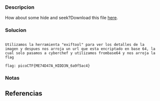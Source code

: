 
### Descripcion

How about some hide and seek?Download this file [here](https://artifacts.picoctf.net/c_titan/130/unknown.zip).

### Solucion

```

Utilizamos la herramienta "exiftool" para ver los detalles de la imagen y despues nos arroja un url que esta encriptado en base 64, la cual solo pasamos a cyberchef y utilizamos frombase64 y nos arroja la flag

flag: picoCTF{ME74D47A_HIDD3N_6a9f5ac4}

```

### Notas



## Referencias